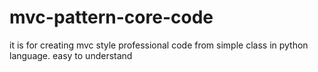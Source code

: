 # mvc-pattern-core-code
it is for creating mvc style professional code from simple class in python language.
easy to understand
